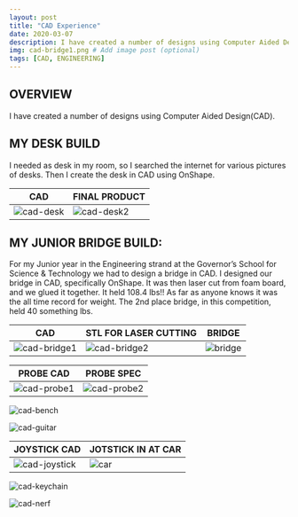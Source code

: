 ```yaml
---
layout: post
title: "CAD Experience"
date: 2020-03-07
description: I have created a number of designs using Computer Aided Design(CAD). # Add post description (optional)
img: cad-bridge1.png # Add image post (optional)
tags: [CAD, ENGINEERING]
---
```





## OVERVIEW

I have created a number of designs using Computer Aided Design(CAD).

## MY DESK BUILD

I needed as desk in my room, so I searched the internet for various pictures of desks.  Then I create the desk in CAD using OnShape. 

CAD | FINAL PRODUCT
--- | -------------
![cad-desk](http://natgrrl.github.io/assets/img/cad-desk.png) |  ![cad-desk2](http://natgrrl.github.io/assets/img/cad-desk2.jpg)

## MY JUNIOR BRIDGE BUILD:
For my Junior year in the Engineering strand at the Governor’s School for Science & Technology we had to design a bridge in CAD. I designed our bridge in CAD, specifically OnShape. It was then laser cut from foam board, and we glued it together. It held 108.4 lbs!! As far as anyone knows it was the all time record for weight. The 2nd place bridge, in this competition, held 40 something lbs.

CAD | STL FOR LASER CUTTING | BRIDGE 
--- | --------------------- | ------
![cad-bridge1](http://natgrrl.github.io/assets/img/cad-bridge1.png) | ![cad-bridge2](http://natgrrl.github.io/assets/img/cad-bridge2.png) | ![bridge](http://natgrrl.github.io/assets/img/Bridge1.jpg)

PROBE CAD | PROBE SPEC
--------- | ----------
![cad-probe1](http://natgrrl.github.io/assets/img/cad-probe1.png) | ![cad-probe2](http://natgrrl.github.io/assets/img/cad-probe2.png)

![cad-bench](http://natgrrl.github.io/assets/img/cad-bench.png)

![cad-guitar](http://natgrrl.github.io/assets/img/cad-guitar.png)

JOYSTICK CAD | JOTSTICK IN AT CAR
------------ | ------------------
![cad-joystick](http://natgrrl.github.io/assets/img/cad-joystick.png) | ![car](http://natgrrl.github.io/assets/img/at1.jpg)

![cad-keychain](http://natgrrl.github.io/assets/img/cad-keychain.png)

![cad-nerf](http://natgrrl.github.io/assets/img/cad-nerf.png)



